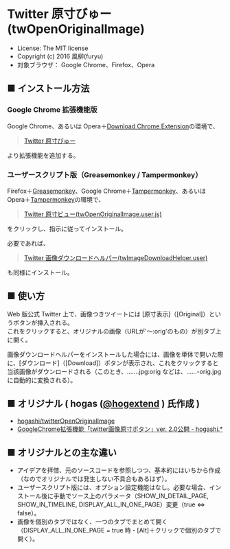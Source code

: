 Twitter 原寸びゅー (twOpenOriginalImage)
========================================

- License: The MIT license  
- Copyright (c) 2016 風柳(furyu)  
- 対象ブラウザ： Google Chrome、Firefox、Opera


■ インストール方法 
---
### Google Chrome 拡張機能版
Google Chrome、あるいは Opera＋[Download Chrome Extension](https://addons.opera.com/ja/extensions/details/download-chrome-extension-9/?display=en)の環境で、

> [Twitter 原寸びゅー](https://chrome.google.com/webstore/detail/twitter-%E5%8E%9F%E5%AF%B8%E3%81%B3%E3%82%85%E3%83%BC/bkpaljhmpehdbjkoahohlhkhlleaicel)

より拡張機能を追加する。


### ユーザースクリプト版（Greasemonkey / Tampermonkey）
Firefox＋[Greasemonkey](https://addons.mozilla.org/ja/firefox/addon/greasemonkey/)、Google Chrome＋[Tampermonkey](https://chrome.google.com/webstore/detail/tampermonkey/dhdgffkkebhmkfjojejmpbldmpobfkfo?hl=ja)、あるいは Opera＋[Tampermonkey](https://addons.opera.com/ja/extensions/details/tampermonkey-beta/?display=en)の環境で、  

> [Twitter 原寸ビュー(twOpenOriginalImage.user.js)](https://github.com/furyutei/twOpenOriginalImage/raw/master/src/js/twOpenOriginalImage.user.js)  
                                
をクリックし、指示に従ってインストール。  


必要であれば、  

> [Twitter 画像ダウンロードヘルパー(twImageDownloadHelper.user)](https://github.com/furyutei/twOpenOriginalImage/raw/master/src/js/twImageDownloadHelper.user.js)  

も同様にインストール。  


■ 使い方
---
Web 版公式 Twitter 上で、画像つきツイートには [原寸表示]（[Original]）というボタンが挿入される。  
これをクリックすると、オリジナルの画像（URLが'～:orig'のもの）が別タブ上に開く。  

画像ダウンロードヘルパーをインストールした場合には、画像を単体で開いた際に、[ダウンロード]（[Download]）ボタンが表示され、これをクリックすると当該画像がダウンロードされる（このとき、…….jpg:orig などは、……-orig.jpg に自動的に変換される）。  


■ オリジナル ( hogas ([@hogextend](https://twitter.com/hogextend/) ) 氏作成 )
---
- [hogashi/twitterOpenOriginalImage](https://github.com/hogashi/twitterOpenOriginalImage)  
- [GoogleChrome拡張機能「twitter画像原寸ボタン」ver. 2.0公開 - hogashi.*](http://hogashi.hatenablog.com/entry/2016/01/01/234632)  


■ オリジナルとの主な違い
---
- アイデアを拝借、元のソースコードを参照しつつ、基本的にはいちから作成（なのでオリジナルでは発生しない不具合もあるはず）。  
- ユーザースクリプト版には、オプション設定機能はなし。必要な場合、インストール後に手動でソース上のパラメータ（SHOW_IN_DETAIL_PAGE, SHOW_IN_TIMELINE, DISPLAY_ALL_IN_ONE_PAGE）変更（true ⇔ false）。  
- 画像を個別のタブではなく、一つのタブでまとめて開く（DISPLAY_ALL_IN_ONE_PAGE = true 時・[Alt]＋クリックで個別のタブで開く）。  
